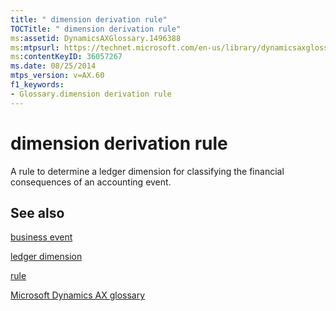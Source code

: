 ```yaml
---
title: " dimension derivation rule"
TOCTitle: " dimension derivation rule"
ms:assetid: DynamicsAXGlossary.1496388
ms:mtpsurl: https://technet.microsoft.com/en-us/library/dynamicsaxglossary.1496388(v=AX.60)
ms:contentKeyID: 36057267
ms.date: 08/25/2014
mtps_version: v=AX.60
f1_keywords:
- Glossary.dimension derivation rule
---
```


# dimension derivation rule

A rule to determine a ledger dimension for classifying the financial consequences of an accounting event.

## See also

[business event](business-event.md)

[ledger dimension](ledger-dimension.md)

[rule](rule.md)

[Microsoft Dynamics AX glossary](glossary/microsoft-dynamics-ax-glossary.md)

  


